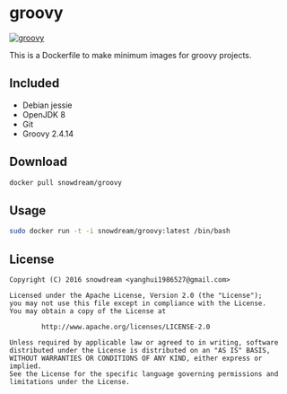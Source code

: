 # groovy
[![groovy](http://dockeri.co/image/snowdream/groovy)](https://hub.docker.com/r/snowdream/groovy/)

This is a Dockerfile to make minimum images for groovy projects.

## Included
* Debian jessie
* OpenJDK 8
* Git
* Groovy 2.4.14


## Download
```bash
docker pull snowdream/groovy
```

## Usage
```bash
sudo docker run -t -i snowdream/groovy:latest /bin/bash
```

## License
```
Copyright (C) 2016 snowdream <yanghui1986527@gmail.com>

Licensed under the Apache License, Version 2.0 (the "License");
you may not use this file except in compliance with the License.
You may obtain a copy of the License at

        http://www.apache.org/licenses/LICENSE-2.0

Unless required by applicable law or agreed to in writing, software
distributed under the License is distributed on an "AS IS" BASIS,
WITHOUT WARRANTIES OR CONDITIONS OF ANY KIND, either express or implied.
See the License for the specific language governing permissions and
limitations under the License.
```
